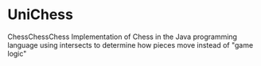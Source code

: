 # UniChess
ChessChessChess
Implementation of Chess in the Java programming language using intersects to determine how pieces move instead of "game logic"
